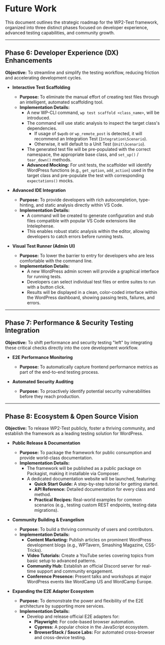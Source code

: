 # Future Work

This document outlines the strategic roadmap for the WP2-Test framework, organized into three distinct phases focused on developer experience, advanced testing capabilities, and community growth.

---

## **Phase 6: Developer Experience (DX) Enhancements**

**Objective:** To streamline and simplify the testing workflow, reducing friction and accelerating development cycles.

* **Interactive Test Scaffolding**
  * **Purpose:** To eliminate the manual effort of creating test files through an intelligent, automated scaffolding tool.
  * **Implementation Details:**
    * A new WP-CLI command, `wp test scaffold <class_name>`, will be introduced.
    * The command will use static analysis to inspect the target class's dependencies.
      * If usage of `$wpdb` or `wp_remote_post` is detected, it will recommend an Integration Test (`Integration\Scenario`).
      * Otherwise, it will default to a Unit Test (`Unit\Scenario`).
    * The generated test file will be pre-populated with the correct namespace, the appropriate base class, and `set_up()` / `tear_down()` methods.
    * **Advanced Mocking:** For unit tests, the scaffolder will identify WordPress functions (e.g., `get_option`, `add_action`) used in the target class and pre-populate the test with corresponding `expectations()` mocks.

* **Advanced IDE Integration**
  * **Purpose:** To provide developers with rich autocompletion, type-hinting, and static analysis directly within VS Code.
  * **Implementation Details:**
    * A command will be created to generate configuration and stub files compatible with popular VS Code extensions like Intelephense.
    * This enables robust static analysis within the editor, allowing developers to catch errors before running tests.

* **Visual Test Runner (Admin UI)**
  * **Purpose:** To lower the barrier to entry for developers who are less comfortable with the command line.
  * **Implementation Details:**
    * A new WordPress admin screen will provide a graphical interface for running tests.
    * Developers can select individual test files or entire suites to run with a button click.
    * Results will be displayed in a clean, color-coded interface within the WordPress dashboard, showing passing tests, failures, and errors.

---

## **Phase 7: Performance & Security Testing Integration**

**Objective:** To shift performance and security testing "left" by integrating these critical checks directly into the core development workflow.

* **E2E Performance Monitoring**
  * **Purpose:** To automatically capture frontend performance metrics as part of the end-to-end testing process.

* **Automated Security Auditing**
  * **Purpose:** To proactively identify potential security vulnerabilities before they reach production.

---

## **Phase 8: Ecosystem & Open Source Vision**

**Objective:** To release WP2-Test publicly, foster a thriving community, and establish the framework as a leading testing solution for WordPress.

* **Public Release & Documentation**
  * **Purpose:** To package the framework for public consumption and provide world-class documentation.
  * **Implementation Details:**
    * The framework will be published as a public package on Packagist, making it installable via Composer.
    * A dedicated documentation website will be launched, featuring:
      * **Quick Start Guide:** A step-by-step tutorial for getting started.
      * **API Reference:** Detailed documentation for every class and method.
      * **Practical Recipes:** Real-world examples for common scenarios (e.g., testing custom REST endpoints, testing data migrations).

* **Community Building & Evangelism**
  * **Purpose:** To build a thriving community of users and contributors.
  * **Implementation Details:**
    * **Content Marketing:** Publish articles on prominent WordPress development blogs (e.g., WPTavern, Smashing Magazine, CSS-Tricks).
    * **Video Tutorials:** Create a YouTube series covering topics from basic setup to advanced patterns.
    * **Community Hub:** Establish an official Discord server for real-time support and community engagement.
    * **Conference Presence:** Present talks and workshops at major WordPress events like WordCamp US and WordCamp Europe.

* **Expanding the E2E Adapter Ecosystem**
  * **Purpose:** To demonstrate the power and flexibility of the E2E architecture by supporting more services.
  * **Implementation Details:**
    * Develop and release official E2E adapters for:
      * **Playwright:** For code-based browser automation.
      * **Cypress:** A popular choice in the JavaScript ecosystem.
      * **BrowserStack / Sauce Labs:** For automated cross-browser and cross-device testing.
